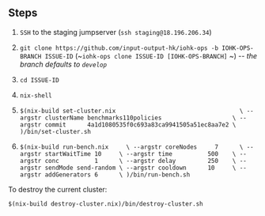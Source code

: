 ## Steps

1. `SSH` to the staging jumpserver (`ssh staging@18.196.206.34`)

1. `git clone https://github.com/input-output-hk/iohk-ops -b IOHK-OPS-BRANCH ISSUE-ID` (~`iohk-ops clone ISSUE-ID [IOHK-OPS-BRANCH]` ~) -- _the branch defaults to `develop`_

1. `cd ISSUE-ID`

1. `nix-shell`

1. `$(nix-build set-cluster.nix                                   \
    --argstr clusterName benchmarks110policies                    \
    --argstr commit      4a1d1080535f0c693a83ca9941505a51ec8aa7e2 \
    )/bin/set-cluster.sh`

1. `$(nix-build run-bench.nix     \
    --argstr coreNodes     7      \
    --argstr startWaitTime 10     \
    --argstr time          500    \
    --argstr conc          1      \
    --argstr delay         250    \
    --argstr sendMode send-random \
    --argstr cooldown      10     \
    --argstr addGenerators 6      \
    )/bin/run-bench.sh`


To destroy the current cluster:

`$(nix-build destroy-cluster.nix)/bin/destroy-cluster.sh`
